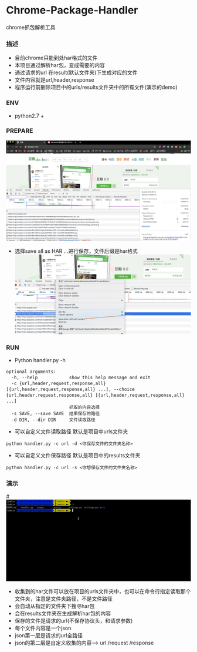 # Chrome-Package-Handler
chrome抓包解析工具

### 描述
- 目前chrome只能到处har格式的文件
- 本项目通过解析har包，变成需要的内容
- 通过请求的url 在result(默认文件夹)下生成对应的文件
- 文件内容就是url,header,response
- 程序运行前删除项目中的urls/results文件夹中的所有文件(演示的demo)

### ENV
- python2.7 +

### PREPARE
![avatar](images/01.png)

- 选择save all as HAR ...进行保存，文件后缀是har格式
![avatar](images/02.png)
### RUN 
- Python handler.py -h 
``` shell
optional arguments:
  -h, --help            show this help message and exit
  -c {url,header,request,response,all} [{url,header,request,response,all} ...], --choice {url,header,request,response,all} [{url,header,request,response,all} ...]
                        抓取的内容选择
  -s SAVE, --save SAVE  结果保存的路径
  -d DIR, --dir DIR     文件读取路径
```
- 可以自定义文件读取路径 默认是项目中urls文件夹
``` shell
python handler.py -c url -d <你保存文件的文件夹名称>
```
- 可以自定义文件保存路径 默认是项目中的results文件夹
``` shell
python handler.py -c url -s <你想保存文件的文件夹名称>
```

### 演示
#![avatar](images/03.gif)

- 收集到的har文件可以放在项目的urls文件夹中，也可以在命令行指定读取那个文件夹，注意是文件夹路径，不是文件路径
- 会自动从指定的文件夹下搜寻har包
- 会在results文件夹在生成解析har包的内容
- 保存的文件是请求的url(不保存协议头，和请求参数)
- 每个文件内容是一个json
- json第一层是请求的url全路径
- json的第二层是自定义收集的内容--> url /request /response
